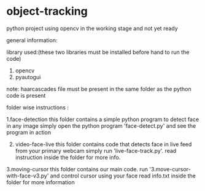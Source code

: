 # object-tracking
python project using opencv in the  working stage and not yet ready

general information:

library used:(these two libraries must be installed before hand to run the code)
1. opencv
2. pyautogui

note: haarcascades file must be present in the same folder as the python code is present 

folder wise instructions :

1.face-detection
	this folder contains a simple python program to detect face in any image
	simply open the python program 'face-detect.py' and see the program in action

2. video-face-live
	this folder contains code that detects face in live feed from your primary webcam
	simply run 'live-face-track.py'.
	read instruction inside the folder for more info.

3.moving-cursor 
	 this folder contains our main code. 
	 run '3.move-cursor-with-face-v3.py' and control cursor using your face
	 read info.txt inside the folder for more information
